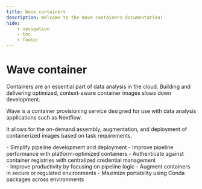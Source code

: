 ```yaml
---
title: Wave containers
description: Welcome to the Wave containers documentation!
hide:
    - navigation
    - toc
    - footer
---
```


# Wave container

Containers are an essential part of data analysis in the cloud. Building and delivering optimized, context-aware
container images slows down development.

Wave is a container provisioning service designed for use with data analysis applications such as Nextflow.

It allows for the on-demand assembly, augmentation, and deployment of containerized images based on task requirements.

<div markdown class="flex justify-center">
<div markdown style="max-width: 500px;">
- Simplify pipeline development and deployment
- Improve pipeline performance with platform-optimized containers
- Authenticate against container registries with centralized credential management
</div>
<div markdown style="max-width: 500px;">
- Improve productivity by focusing on pipeline logic
- Augment containers in secure or regulated environments
- Maximize portability using Conda packages across environments
</div>
</div>
